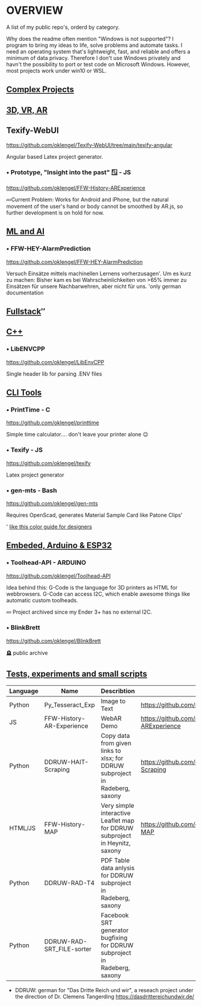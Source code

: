 # OVERVIEW
A list of my public repo's, orderd by category. 

Why does the readme often mention "Windows is not supported"? I program to bring my ideas to life, solve problems and automate tasks. I need an operating system that's
lightweight, fast, and reliable and offers a minimum of data privacy. Therefore I don't use Windows privately and havn't the possibility to port or test code on Microsoft Windows. However, most projects work under win10 or WSL.


## <u>Complex Projects</u>
<!--
### OpenProdPlan
An advanced planing solution closes the gap between an ERP and the Shopfloor.

<b>Advanced Planing System</b>
- Java, Spring, Mariadb
- VUE
  
<b>Maintainance System</b>
- Kotlin
- Flutter
  
<b>Machine Monitor</b>
- VUE


### Bank Demo
<b> Bank Server API </b>
<b> Bank App </b>
<b> ATM </b>-->
## <u>3D, VR, AR</u>

## Texify-WebUI
https://github.com/oklengel/Texify-WebUI/tree/main/texify-angular

Angular based Latex project generator.

### •  Prototype, "Insight into the past" 🪟 - JS
https://github.com/oklengel/FFW-History-ARExperience

💤Current Problem: Works for Android and iPhone, but the natural movement of the user's hand or body cannot be smoothed by AR.js, so further development is on hold for now.

## <u>ML and AI</u>
### • FFW-HEY-AlarmPrediction
https://github.com/oklengel/FFW-HEY-AlarmPrediction

Versuch Einsätze mittels machinellen Lernens vorherzusagen'. Um es kurz zu machen: Bisher kam es bei Wahrscheinlichkeiten von >65% immer zu Einsätzen für unsere Nachbarwehren, aber nicht für uns.
'only german documentation

## <u>Fullstack</u>″
<!--### OpenProductionPlaner - Python, MariaDB, VUE 3
Fullstack APS simulation-->
## <u>C++</u>

### • LibENVCPP

https://github.com/oklengel/LibEnvCPP

Single header lib for parsing .ENV files

## <u>CLI Tools</u>
### • PrintTime - C
https://github.com/oklengel/printtime

 Simple time calculator.... don't leave your printer alone 😉


### • Texify - JS
https://github.com/oklengel/texify

Latex project generator

### • gen-mts - Bash
https://github.com/oklengel/gen-mts

Requires OpenScad, generates Material Sample Card like Patone Clips'

' [like this color guide for designers](https://www.pantone.com/color-tools/physical-color-tools/plastics/the-pantone-matching-system-plastic-standard-chips-collection)


## <u>Embeded, Arduino & ESP32 </u>

### • Toolhead-API - ARDUINO
https://github.com/oklengel/Toolhead-API

Idea behind this: G-Code is the language for 3D printers as HTML for webbrowsers. G-Code can access I2C, which enable awesome things like automatic custom toolheads. 

💤 Project archived since my Ender 3+ has no external I2C.
### • BlinkBrett
https://github.com/oklengel/BlinkBrett

🪦 public archive


## <u>Tests, experiments and small scripts</u>
| Language | Name | Describtion |  Link |
|----------|------------------|-------------|-----------|
| Python   | Py_Tesseract_Exp | Image to Text    | https://github.com/oklengel/Py_Tesseract_Exp          |   
| JS   | FFW-History-AR-Experience | WebAR Demo    |   https://github.com/oklengel/FFW-History-ARExperience  |   
| Python   | DDRUW-HAIT-Scraping | Copy data from given links to xlsx; for DDRUW subproject in Radeberg, saxony | https://github.com/oklengel/DDRUW-HAIT-Scraping  |   |   
| HTML/JS | FFW-History-MAP | Very simple interactive Leaflet map  for DDRUW subproject in Heynitz, saxony| https://github.com/oklengel/FFW-History-MAP |
|Python | DDRUW-RAD-T4 | PDF Table data anlysis for DDRUW subproject in Radeberg, saxony ||
|Python | DDRUW-RAD-SRT_FILE-sorter | Facebook SRT generator bugfixing for DDRUW subproject in Radeberg, saxony ||


* DDRUW: german for "Das Dritte Reich und wir", a reseach project under the direction of Dr. Clemens Tangerding
https://dasdrittereichundwir.de/

<!--| Python   | Mapcleaner - WIP | OBJ arealscan cleaner          |   |-->
<!--| JS   | 4xWeather | Vanila,Angular,React and Vue Weatherapp frontend        |   |-->


